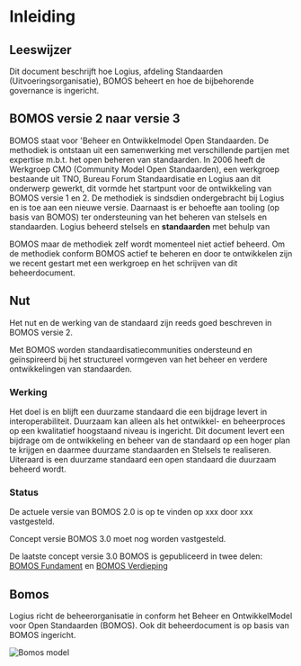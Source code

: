 # Inleiding

## Leeswijzer

Dit document beschrijft hoe Logius, afdeling Standaarden
(Uitvoeringsorganisatie), BOMOS beheert en hoe de bijbehorende
governance is ingericht.

## BOMOS versie 2 naar versie 3

BOMOS staat voor 'Beheer en Ontwikkelmodel Open Standaarden. De
methodiek is ontstaan uit een samenwerking met verschillende partijen
met expertise m.b.t. het open beheren van standaarden. In 2006 heeft de
Werkgroep CMO (Community Model Open Standaarden), een werkgroep
bestaande uit TNO, Bureau Forum Standaardisatie en Logius aan dit
onderwerp gewerkt, dit vormde het startpunt voor de ontwikkeling van
BOMOS versie 1 en 2. De methodiek is sindsdien ondergebracht bij Logius
en is toe aan een nieuwe versie. Daarnaast is er behoefte aan tooling
(op basis van BOMOS) ter ondersteuning van het beheren van stelsels en
standaarden. Logius beheerd stelsels en **standaarden** met behulp van

BOMOS maar de methodiek zelf wordt momenteel niet actief beheerd. Om de
methodiek conform BOMOS actief te beheren en door te ontwikkelen zijn we
recent gestart met een werkgroep en het schrijven van dit
beheerdocument.

## Nut

Het nut en de werking van de standaard zijn reeds goed beschreven in
BOMOS versie 2.

Met BOMOS worden standaardisatiecommunities ondersteund en geïnspireerd
bij het structureel vormgeven van het beheer en verdere ontwikkelingen
van standaarden.

### Werking

Het doel is en blijft een duurzame standaard die een bijdrage levert in
interoperabiliteit. Duurzaam kan alleen als het ontwikkel- en
beheerproces op een kwalitatief hoogstaand niveau is ingericht. Dit
document levert een bijdrage om de ontwikkeling en beheer van de
standaard op een hoger plan te krijgen en daarmee duurzame standaarden
en Stelsels te realiseren. Uiteraard is een duurzame standaard een open
standaard die duurzaam beheerd wordt.

### Status

De actuele versie van BOMOS 2.0 is op te vinden op xxx door xxx
vastgesteld.

Concept versie BOMOS 3.0 moet nog worden vastgesteld.

De laatste concept versie 3.0 BOMOS is gepubliceerd in twee delen: [BOMOS Fundament](https://gitdocumentatie.logius.nl/publicatie/bomos/fundament/) en [BOMOS Verdieping](https://gitdocumentatie.logius.nl/publicatie/bomos/verdieping/)

## Bomos

Logius richt de beheerorganisatie in conform het Beheer en
OntwikkelModel voor Open Standaarden (BOMOS). Ook dit beheerdocument is
op basis van BOMOS ingericht.

![Bomos model](images/image3.png "BOMOS model")
